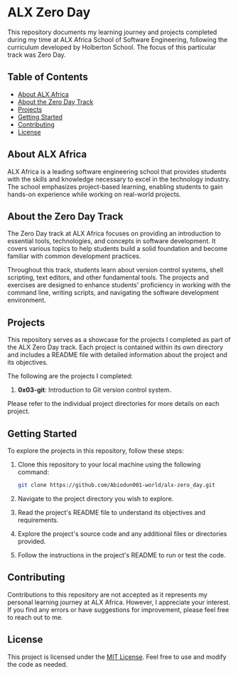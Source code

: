 # ALX Zero Day

This repository documents my learning journey and projects completed during my time at ALX Africa School of Software Engineering, following the curriculum developed by Holberton School. The focus of this particular track was Zero Day.

## Table of Contents

- [About ALX Africa](#about-alx-africa)
- [About the Zero Day Track](#about-the-zero-day-track)
- [Projects](#projects)
- [Getting Started](#getting-started)
- [Contributing](#contributing)
- [License](#license)

## About ALX Africa

ALX Africa is a leading software engineering school that provides students with the skills and knowledge necessary to excel in the technology industry. The school emphasizes project-based learning, enabling students to gain hands-on experience while working on real-world projects.

## About the Zero Day Track

The Zero Day track at ALX Africa focuses on providing an introduction to essential tools, technologies, and concepts in software development. It covers various topics to help students build a solid foundation and become familiar with common development practices.

Throughout this track, students learn about version control systems, shell scripting, text editors, and other fundamental tools. The projects and exercises are designed to enhance students' proficiency in working with the command line, writing scripts, and navigating the software development environment.

## Projects

This repository serves as a showcase for the projects I completed as part of the ALX Zero Day track. Each project is contained within its own directory and includes a README file with detailed information about the project and its objectives.

The following are the projects I completed:

1. **0x03-git**: Introduction to Git version control system.


Please refer to the individual project directories for more details on each project.

## Getting Started

To explore the projects in this repository, follow these steps:

1. Clone this repository to your local machine using the following command:

   ```bash
   git clone https://github.com/Abiodun001-world/alx-zero_day.git
   ```

2. Navigate to the project directory you wish to explore.

3. Read the project's README file to understand its objectives and requirements.

4. Explore the project's source code and any additional files or directories provided.

5. Follow the instructions in the project's README to run or test the code.

## Contributing

Contributions to this repository are not accepted as it represents my personal learning journey at ALX Africa. However, I appreciate your interest. If you find any errors or have suggestions for improvement, please feel free to reach out to me.

## License

This project is licensed under the [MIT License](LICENSE). Feel free to use and modify the code as needed.
